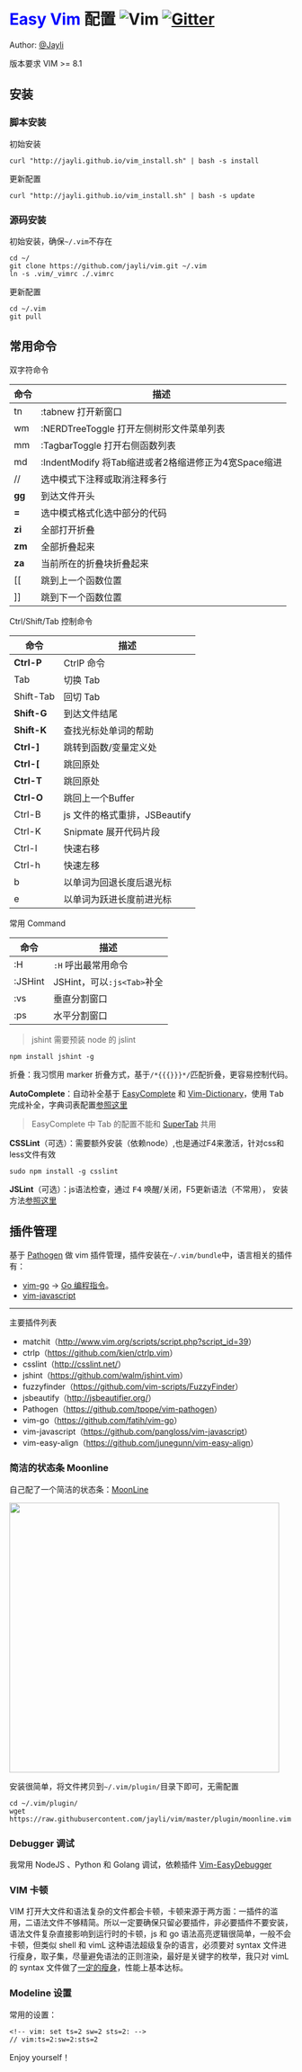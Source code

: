 # <font color=blue>Easy Vim</font> 配置  ![Vim](https://img.shields.io/badge/vim-awesome-brightgreen.svg) [![Gitter](https://img.shields.io/badge/gitter-join%20chat-yellowgreen.svg)](https://gitter.im/jayli/vim?utm_source=badge&utm_medium=badge&utm_campaign=pr-badge&utm_content=body_badge)

Author: [@Jayli](http://jayli.github.io/)

版本要求 VIM >= 8.1

## 安装

### 脚本安装

初始安装

	curl "http://jayli.github.io/vim_install.sh" | bash -s install

更新配置

	curl "http://jayli.github.io/vim_install.sh" | bash -s update

### 源码安装

初始安装，确保`~/.vim`不存在

	cd ~/
	git clone https://github.com/jayli/vim.git ~/.vim
	ln -s .vim/_vimrc ./.vimrc

更新配置

	cd ~/.vim
	git pull

## 常用命令

双字符命令

命令 | 描述
--------|------------
tn | :tabnew 打开新窗口
wm | :NERDTreeToggle 打开左侧树形文件菜单列表
mm | :TagbarToggle 打开右侧函数列表
md | :IndentModify 将Tab缩进或者2格缩进修正为4宽Space缩进
// | 选中模式下注释或取消注释多行
**gg** | 到达文件开头
**=** | 选中模式格式化选中部分的代码
**zi** | 全部打开折叠
**zm** | 全部折叠起来
**za** | 当前所在的折叠块折叠起来
[[     | 跳到上一个函数位置
]]     | 跳到下一个函数位置

Ctrl/Shift/Tab 控制命令

命令 | 描述
--------|------------
**Ctrl-P** | CtrlP 命令
Tab | 切换 Tab
Shift-Tab | 回切 Tab
**Shift-G** | 到达文件结尾
**Shift-K** | 查找光标处单词的帮助
**Ctrl-]** | 跳转到函数/变量定义处
**Ctrl-[** | 跳回原处
**Ctrl-T** | 跳回原处
**Ctrl-O** | 跳回上一个Buffer
Ctrl-B | js 文件的格式重排，JSBeautify
Ctrl-K | Snipmate 展开代码片段
Ctrl-l | 快速右移
Ctrl-h | 快速左移
b | 以单词为回退长度后退光标
e | 以单词为跃进长度前进光标

常用 Command

命令 | 描述
--------|------------
:H | `:H` 呼出最常用命令
:JSHint | JSHint，可以`:js<Tab>`补全
:vs | 垂直分割窗口
:ps | 水平分割窗口


> jshint 需要预装 node 的 jslint

	npm install jshint -g

折叠：我习惯用 marker 折叠方式，基于`/*{{{}}}*/`匹配折叠，更容易控制代码。

**AutoComplete**：自动补全基于 [EasyComplete](https://github.com/jayli/vim-easycomplete) 和 [Vim-Dictionary](https://github.com/jayli/vim-dictionary)，使用 <kbd>Tab</kbd> 完成补全，字典词表配置[参照这里](https://github.com/jayli/vim-dictionary)

> EasyComplete 中 Tab 的配置不能和 [SuperTab](https://github.com/ervandew/supertab) 共用

**CSSLint**（可选）：需要额外安装（依赖node）,也是通过F4来激活，针对css和less文件有效

	sudo npm install -g csslint

**JSLint**（可选）：js语法检查，通过 <kbd>F4</kbd> 唤醒/关闭，F5更新语法（不常用）， 安装方法[参照这里](http://bbs.piaoxian.net/thread-8047-1-1.html)

## 插件管理

基于 [Pathogen](https://github.com/tpope/vim-pathogen) 做 vim 插件管理，插件安装在`~/.vim/bundle`中，语言相关的插件有：

- [vim-go](https://github.com/fatih/vim-go) → [Go 编程指令](https://github.com/fatih/vim-go#features)。
- [vim-javascript](https://github.com/pangloss/vim-javascript)

------

主要插件列表

- matchit（<http://www.vim.org/scripts/script.php?script_id=39>）
- ctrlp（<https://github.com/kien/ctrlp.vim>）
- csslint（<http://csslint.net/>）
- jshint（<https://github.com/walm/jshint.vim>）
- fuzzyfinder（<https://github.com/vim-scripts/FuzzyFinder>）
- jsbeautify（<http://jsbeautifier.org/>）
- Pathogen（<https://github.com/tpope/vim-pathogen>）
- vim-go（<https://github.com/fatih/vim-go>）
- vim-javascript（<https://github.com/pangloss/vim-javascript>）
- vim-easy-align（<https://github.com/junegunn/vim-easy-align>）

### 简洁的状态条 Moonline

自己配了一个简洁的状态条：[MoonLine](https://raw.githubusercontent.com/jayli/vim/master/plugin/moonline.vim)

<img src="https://gw.alicdn.com/tfs/TB1NzkVb4TpK1RjSZFGXXcHqFXa-801-139.png" width=480>

安装很简单，将文件拷贝到`~/.vim/plugin/`目录下即可，无需配置

	cd ~/.vim/plugin/
	wget https://raw.githubusercontent.com/jayli/vim/master/plugin/moonline.vim

### Debugger 调试

我常用 NodeJS 、Python 和 Golang 调试，依赖插件 [Vim-EasyDebugger](https://github.com/jayli/vim-easydebugger)

### VIM 卡顿

VIM 打开大文件和语法复杂的文件都会卡顿，卡顿来源于两方面：一插件的滥用，二语法文件不够精简。所以一定要确保只留必要插件，非必要插件不要安装，语法文件复杂直接影响到运行时的卡顿，js 和 go 语法高亮逻辑很简单，一般不会卡顿，但类似 shell 和 vimL 这种语法超级复杂的语言，必须要对 syntax 文件进行瘦身，取子集，尽量避免语法的正则渲染，最好是关键字的枚举，我只对 vimL 的 syntax 文件做了[一定的瘦身](https://github.com/jayli/vim/blob/master/syntax/vim.vim)，性能上基本达标。

### Modeline 设置

常用的设置：

    <!-- vim: set ts=2 sw=2 sts=2: -->
    // vim:ts=2:sw=2:sts=2

Enjoy yourself！

